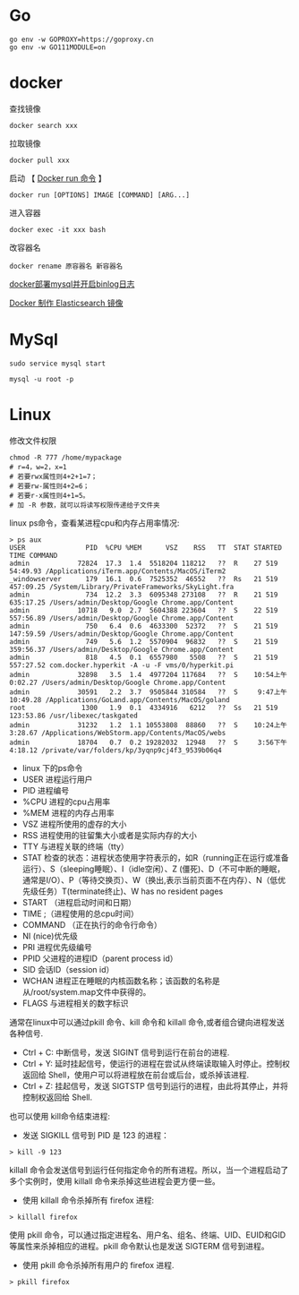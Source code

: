 # Go

```
go env -w GOPROXY=https://goproxy.cn
go env -w GO111MODULE=on
```



# docker

查找镜像

```
docker search xxx
```

拉取镜像

```
docker pull xxx
```

启动 【 [Docker run 命令](https://www.runoob.com/docker/docker-run-command.html) 】

```
docker run [OPTIONS] IMAGE [COMMAND] [ARG...]
```

进入容器

```
docker exec -it xxx bash
```

改容器名

```
docker rename 原容器名 新容器名
```

[docker部署mysql并开启binlog日志](https://blog.csdn.net/u013754950/article/details/89374903)

[Docker 制作 Elasticsearch 镜像](https://www.jianshu.com/p/3c90f144775f)

# MySql

```
sudo service mysql start

mysql -u root -p
```



# Linux

修改文件权限

```
chmod -R 777 /home/mypackage
# r=4，w=2，x=1
# 若要rwx属性则4+2+1=7；
# 若要rw-属性则4+2=6；
# 若要r-x属性则4+1=5。
# 加 -R 参数，就可以将读写权限传递给子文件夹
```





linux ps命令，查看某进程cpu和内存占用率情况:

```
> ps aux
USER               PID  %CPU %MEM      VSZ    RSS   TT  STAT STARTED      TIME COMMAND
admin            72824  17.3  1.4  5518204 118212   ??  R    27 519   54:49.93 /Applications/iTerm.app/Contents/MacOS/iTerm2
_windowserver      179  16.1  0.6  7525352  46552   ??  Rs   21 519  457:09.25 /System/Library/PrivateFrameworks/SkyLight.fra
admin              734  12.2  3.3  6095348 273108   ??  R    21 519  635:17.25 /Users/admin/Desktop/Google Chrome.app/Content
admin            10718   9.0  2.7  5604388 223604   ??  S    22 519  557:56.89 /Users/admin/Desktop/Google Chrome.app/Content
admin              750   6.4  0.6  4633300  52372   ??  S    21 519  147:59.59 /Users/admin/Desktop/Google Chrome.app/Content
admin              749   5.6  1.2  5570904  96832   ??  S    21 519  359:56.37 /Users/admin/Desktop/Google Chrome.app/Content
admin              818   4.5  0.1  6557980   5508   ??  S    21 519  557:27.52 com.docker.hyperkit -A -u -F vms/0/hyperkit.pi
admin            32898   3.5  1.4  4977204 117684   ??  S    10:54上午   0:02.27 /Users/admin/Desktop/Google Chrome.app/Content
admin            30591   2.2  3.7  9505844 310584   ??  S     9:47上午  10:49.28 /Applications/GoLand.app/Contents/MacOS/goland
root              1300   1.9  0.1  4334916   6212   ??  Ss   21 519  123:53.86 /usr/libexec/taskgated
admin            31232   1.2  1.1 10553808  88860   ??  S    10:24上午   3:28.67 /Applications/WebStorm.app/Contents/MacOS/webs
admin            18704   0.7  0.2 19282032  12948   ??  S     3:56下午   4:18.12 /private/var/folders/kp/3yqnp9cj4f3_9539b06q4
```

- linux 下的ps命令
- USER 进程运行用户
- PID 进程编号
- %CPU 进程的cpu占用率
- %MEM 进程的内存占用率
- VSZ 进程所使用的虚存的大小
- RSS 进程使用的驻留集大小或者是实际内存的大小
- TTY 与进程关联的终端（tty）
- STAT 检查的状态：进程状态使用字符表示的，如R（running正在运行或准备运行）、S（sleeping睡眠）、I（idle空闲）、Z (僵死)、D（不可中断的睡眠，通常是I/O）、P（等待交换页）、W（换出,表示当前页面不在内存）、N（低优先级任务）T(terminate终止)、W has no resident pages
- START （进程启动时间和日期）
- TIME ;（进程使用的总cpu时间）
- COMMAND （正在执行的命令行命令）
- NI (nice)优先级
- PRI 进程优先级编号
- PPID 父进程的进程ID（parent process id）
- SID 会话ID（session id）
- WCHAN 进程正在睡眠的内核函数名称；该函数的名称是从/root/system.map文件中获得的。
- FLAGS 与进程相关的数字标识

通常在linux中可以通过pkill 命令、kill 命令和 killall 命令,或者组合键向进程发送各种信号.

- Ctrl + C: 中断信号，发送 SIGINT 信号到运行在前台的进程.
- Ctrl + Y: 延时挂起信号，使运行的进程在尝试从终端读取输入时停止。控制权返回给 Shell，使用户可以将进程放在前台或后台，或杀掉该进程.
- Ctrl + Z: 挂起信号，发送 SIGTSTP 信号到运行的进程，由此将其停止，并将控制权返回给 Shell.

也可以使用 kill命令结束进程:

- 发送 SIGKILL 信号到 PID 是 123 的进程：

```
> kill -9 123
```

killall 命令会发送信号到运行任何指定命令的所有进程。所以，当一个进程启动了多个实例时，使用 killall 命令来杀掉这些进程会更方便一些。

- 使用 killall 命令杀掉所有 firefox 进程:

```
> killall firefox
```

使用 pkill 命令，可以通过指定进程名、用户名、组名、终端、UID、EUID和GID等属性来杀掉相应的进程。pkill 命令默认也是发送 SIGTERM 信号到进程。

- 使用 pkill 命令杀掉所有用户的 firefox 进程.

```
> pkill firefox
```